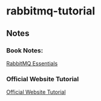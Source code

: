 # rabbitmq-tutorial
## Notes
### Book Notes:
[RabbitMQ Essentials](/book_notes/RabbitMQ-Essentials/rabbitmq-essentials.md)

### Official Website Tutorial

[Official Website Tutorial](/Examples/OfficialDocumentation/README.md)


